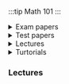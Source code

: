 :::tip Math 101
:::






<details>
<summary>Exam papers </summary>

## Main exams
- [2015-2016 exam](https://google.com)  
- [2016-2017 exam](https://google.com)  
- [2020-2021 Exam](https://google.com)
- [2022 Exam](https://google.com)

## Supplementray
- [2015-2016](https://google.com)
</details>

<details>
<summary>Test papers </summary>
- [Bio 101 2021/22 exam](https://google.com)  
- [Bio 101 2022/23 exam](https://google.com)  
- [Bio 101 2023/24 exam ](https://google.com)
</details>

<details>
<summary>Lectures </summary>
- [Bio 101 2021/22 exam](https://google.com)  
- [Bio 101 2022/23 exam](https://google.com)  
- [Bio 101 2023/24 exam ](https://google.com)
</details>

<details>
<summary>Turtorials </summary>
- [Bio 101 2021/22 exam](https://google.com)  
- [Bio 101 2022/23 exam](https://google.com)  
- [Bio 101 2023/24 exam ](https://google.com)
</details>








### Lectures


